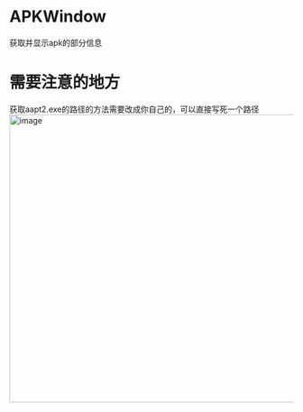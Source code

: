# APKWindow
获取并显示apk的部分信息

# 需要注意的地方
获取aapt2.exe的路径的方法需要改成你自己的，可以直接写死一个路径
<img width="926" height="511" alt="image" src="https://github.com/user-attachments/assets/a58dabc7-c23d-4810-a1da-831d1c9f7043" />

